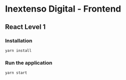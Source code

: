 # Inextenso Digital - Frontend

## React Level 1

### Installation

```shell
yarn install
```

### Run the application

```shell
yarn start
```
